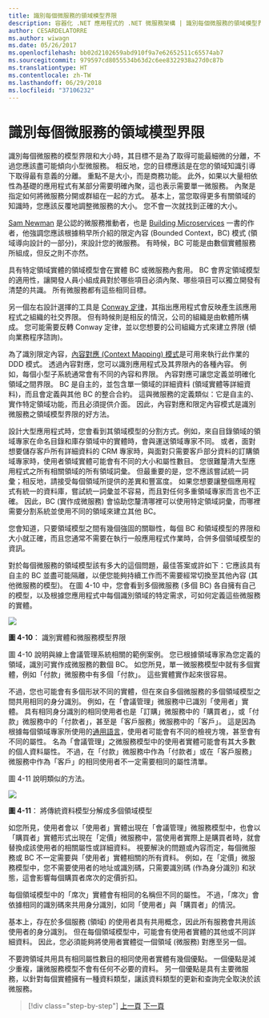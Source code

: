 ```yaml
---
title: 識別每個微服務的領域模型界限
description: 容器化 .NET 應用程式的 .NET 微服務架構 | 識別每個微服務的領域模型界限
author: CESARDELATORRE
ms.author: wiwagn
ms.date: 05/26/2017
ms.openlocfilehash: bb02d2102659abd910f9a7e62652511c65574ab7
ms.sourcegitcommit: 979597cd8055534b63d2c6ee8322938a27d0c87b
ms.translationtype: HT
ms.contentlocale: zh-TW
ms.lasthandoff: 06/29/2018
ms.locfileid: "37106232"
---
```

# <a name="identify-domain-model-boundaries-for-each-microservice"></a>識別每個微服務的領域模型界限

識別每個微服務的模型界限和大小時，其目標不是為了取得可能最細微的分離，不過您應該盡可能傾向小型微服務。 相反地，您的目標應該是在您的領域知識引導下取得最有意義的分離。 重點不是大小，而是商務功能。 此外，如果以大量相依性為基礎的應用程式有某部分需要明確內聚，這也表示需要單一微服務。 內聚是指定如何將微服務分開或群組在一起的方式。 基本上，當您取得更多有關領域的知識時，您應該反覆地調整微服務的大小。 您不會一次就找到正確的大小。

[Sam Newman](https://samnewman.io/) 是公認的微服務推動者，也是 [Building Microservices](https://samnewman.io/books/building_microservices/) 一書的作者，他強調您應該根據稍早所介紹的限定內容 (Bounded Context，BC) 模式 (領域導向設計的一部分)，來設計您的微服務。 有時候，BC 可能是由數個實體服務所組成，但反之則不亦然。

具有特定領域實體的領域模型會在實體 BC 或微服務內套用。 BC 會界定領域模型的適用性，讓開發人員小組成員對於哪些項目必須內聚、哪些項目可以獨立開發有清楚的共識。 所有微服務都有這些相同目標。

另一個左右設計選擇的工具是 [Conway 定律](https://en.wikipedia.org/wiki/Conway%27s_law)，其指出應用程式會反映產生該應用程式之組織的社交界限。 但有時候則是相反的情況，公司的組織是由軟體所構成。 您可能需要反轉 Conway 定律，並以您想要的公司組織方式來建立界限 (傾向業務程序諮詢)。

為了識別限定內容，[內容對應 (Context Mapping) 模式](https://www.infoq.com/articles/ddd-contextmapping)是可用來執行此作業的 DDD 模式。 透過內容對應，您可以識別應用程式及其界限內的各種內容。 例如，每個小型子系統通常會有不同的內容和界限。 內容對應可讓您定義並明確化領域之間界限。 BC 是自主的，並包含單一領域的詳細資料 (領域實體等詳細資料)，而且會定義與其他 BC 的整合合約。 這與微服務的定義類似：它是自主的、實作特定領域功能，而且必須提供介面。 因此，內容對應和限定內容模式是識別微服務之領域模型界限的好方法。

設計大型應用程式時，您會看到其領域模型的分割方式。例如，來自目錄領域的領域專家在命名目錄和庫存領域中的實體時，會與運送領域專家不同。 或者，面對想要儲存客戶所有詳細資料的 CRM 專家時，與面對只需要客戶部分資料的訂購領域專家時，使用者領域實體可能會有不同的大小和屬性數目。 您很難釐清大型應用程式之所有相關領域的所有領域詞彙。 但最重要的是，您不應該嘗試統一詞彙；相反地，請接受每個領域所提供的差異和豐富度。 如果您想要讓整個應用程式有統一的資料庫，嘗試統一詞彙並不容易，而且對任何多重領域專家而言也不正確。 因此，BC (實作成微服務) 會協助您釐清哪裡可以使用特定領域詞彙，而哪裡需要分割系統並使用不同的領域來建立其他 BC。

您會知道，只要領域模型之間有幾個強固的關聯性，每個 BC 和領域模型的界限和大小就正確，而且您通常不需要在執行一般應用程式作業時，合併多個領域模型的資訊。

對於每個微服務的領域模型該有多大的這個問題，最佳答案或許如下：它應該具有自主的 BC 並盡可能隔離，以便您能夠持續工作而不需要經常切換至其他內容 (其他微服務的模型)。 在圖 4-10 中，您會看到多個微服務 (多個 BC) 各自擁有自己的模型，以及根據您應用程式中每個識別領域的特定需求，可如何定義這些微服務的實體。

![](./media/image10.png)

**圖 4-10**： 識別實體和微服務模型界限

圖 4-10 說明與線上會議管理系統相關的範例案例。 您已根據領域專家為您定義的領域，識別可實作成微服務的數個 BC。 如您所見，單一微服務模型中就有多個實體，例如「付款」微服務中有多個「付款」。 這些實體實作起來很容易。

不過，您也可能會有多個形狀不同的實體，但在來自多個微服務的多個領域模型之間共用相同的身分識別。 例如，在「會議管理」微服務中已識別「使用者」實體。 具有相同身分識別的相同使用者也是「訂購」微服務中的「購買者」，或「付款」微服務中的「付款者」，甚至是「客戶服務」微服務中的「客戶」。 這是因為根據每個領域專家所使用的[通用語言](https://martinfowler.com/bliki/UbiquitousLanguage.html)，使用者可能會有不同的檢視方塊，甚至會有不同的屬性。 名為「會議管理」之微服務模型中的使用者實體可能會有其大多數的個人資料屬性。 不過，在「付款」微服務中作為「付款者」或在「客戶服務」微服務中作為「客戶」的相同使用者不一定需要相同的屬性清單。

圖 4-11 說明類似的方法。

![](./media/image11.png)

**圖 4-11**： 將傳統資料模型分解成多個領域模型

如您所見，使用者會以「使用者」實體出現在「會議管理」微服務模型中，也會以「購買者」實體形式出現在「定價」微服務中，當使用者實際上是購買者時，就會替換成該使用者的相關屬性或詳細資料。 視要解決的問題或內容而定，每個微服務或 BC 不一定需要與「使用者」實體相關的所有資料。 例如，在「定價」微服務模型中，您不需要使用者的地址或識別碼，只需要識別碼 (作為身分識別) 和狀態，這會影響每個購買者席次的定價折扣。

每個領域模型中的「席次」實體會有相同的名稱但不同的屬性。 不過，「席次」會依據相同的識別碼來共用身分識別，如同「使用者」與「購買者」的情況。

基本上，存在於多個服務 (領域) 的使用者具有共用概念，因此所有服務會共用該使用者的身分識別。 但在每個領域模型中，可能會有使用者實體的其他或不同詳細資料。 因此，您必須能夠將使用者實體從一個領域 (微服務) 對應至另一個。

不要跨領域共用具有相同屬性數目的相同使用者實體有幾個優點。 一個優點是減少重複，讓微服務模型不會有任何不必要的資料。 另一個優點是具有主要微服務，以針對每個實體擁有一種資料類型，讓該資料類型的更新和查詢完全取決於該微服務。


>[!div class="step-by-step"]
[上一頁](distributed-data-management.md)
[下一頁](direct-client-to-microservice-communication-versus-the-api-gateway-pattern.md)
